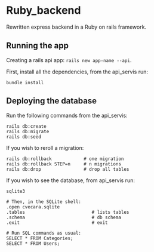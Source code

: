 # Ruby_backend
Rewritten express backend in a Ruby on rails framework.

## Running the app
Creating a rails api app: `rails new app-name --api`. <br>

First, install all the dependencies, from the api_servis run:
```
bundle install
```

## Deploying the database
Run the following commands from the api_servis: <br>
```
rails db:create
rails db:migrate
rails db:seed
```

If you wish to reroll a migration:
```
rails db:rollback            # one migration
rails db:rollback STEP=n     # n migrations
rails db:drop                # drop all tables
```

If you wish to see the database, from api_servis run:
```
sqlite3

# Then, in the SQLite shell:
.open cvecara.sqlite
.tables                         # lists tables
.schema                         # db schema
.exit                           # exit

# Run SQL commands as usual:
SELECT * FROM Categories;
SELECT * FROM Users;
```
